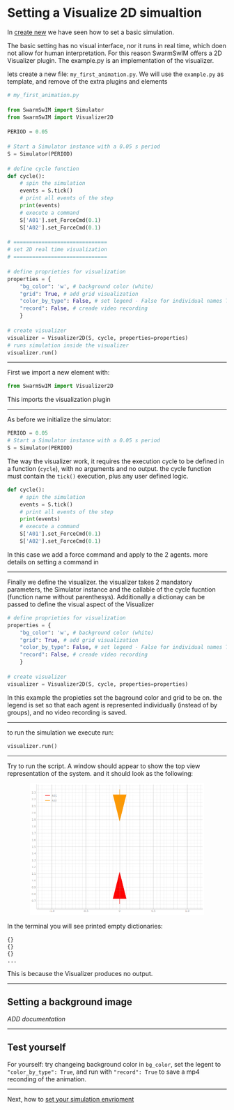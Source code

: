 # Setting a Visualize 2D simualtion

In [create new](create_new.md) we have seen how to set a basic simulation.

The basic setting has no visual interface, nor it runs in real time, which doen not allow for human interpretation.
For this reason SwarmSwIM offers a 2D Visualizer plugin. The example.py is an implementation of the visualizer. 

lets create a new file: `my_first_animation.py`. We will use the `example.py` as template, and remove of the extra plugins and elements

```python
# my_first_animation.py

from SwarmSwIM import Simulator
from SwarmSwIM import Visualizer2D

PERIOD = 0.05 

# Start a Simulator instance with a 0.05 s period
S = Simulator(PERIOD)

# define cycle function
def cycle():
    # spin the simulation
    events = S.tick()
    # print all events of the step
    print(events)
    # execute a command
    S['A01'].set_ForceCmd(0.1)
    S['A02'].set_ForceCmd(0.1)

# ==============================
# set 2D real time visualization
# ==============================

# define proprieties for visualization
properties = {
    "bg_color": 'w', # background color (white)
    "grid": True, # add grid visualization
    "color_by_type": False, # set legend - False for individual names True for naming by type
    "record": False, # creade video recording
    }

# create visualizer
visualizer = Visualizer2D(S, cycle, properties=properties)
# runs simulation inside the visualizer
visualizer.run()
```
---

First we import a new element with:
```python
from SwarmSwIM import Visualizer2D
```
This imports the visualization plugin

---

As before we initialize the simulator:

```python
PERIOD = 0.05 
# Start a Simulator instance with a 0.05 s period
S = Simulator(PERIOD)
```

The way the visualizer work, it requires the execution cycle to be defined in a function (`cycle`), with no arguments and no output. the cycle function must contain the `tick()` execution, plus any user defined logic.

```python
def cycle():
    # spin the simulation
    events = S.tick()
    # print all events of the step
    print(events)
    # execute a command
    S['A01'].set_ForceCmd(0.1)
    S['A02'].set_ForceCmd(0.1)
```

In this case we add a force command and apply to the 2 agents. more details on setting a command in []()

---

Finally we define the visualizer. the visualizer takes 2 mandatory parameters, the Simulator instance and the callable of the cycle fucntion (function name without parenthesys). Additionally a dictionay can be passed to define the visual aspect of the Visualizer

```python
# define proprieties for visualization
properties = {
    "bg_color": 'w', # background color (white)
    "grid": True, # add grid visualization
    "color_by_type": False, # set legend - False for individual names True for naming by type
    "record": False, # creade video recording
    }

# create visualizer
visualizer = Visualizer2D(S, cycle, properties=properties)
```

In this example the propieties set the baground color and grid to be on. the legend is set so that each agent is represented individually (instead of by groups), and no video recording is saved.

---

to run the simulation we execute run:

```python
visualizer.run()
```

---

Try to run the script. A window should appear to show the top view representation of the system. and it should look as the following:

<p align="center">
  <img src="images/first_animation.png" alt="animation_pic" width="400">
</p>

In the terminal you will see printed empty dictionaries:

```
{}
{}
{}
...
```
This is because the Visualizer produces no output.

---

## Setting a background image

*ADD documentation*


---

## Test yourself

For yourself: try changeing background color in `bg_color`, set the legent to `"color_by_type": True`, and run with `"record": True` to save a mp4 reconding of the animation.

---

Next, how to [set your simulation envrioment](set_simulation_xml.md)